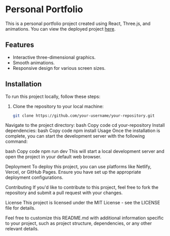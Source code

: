 # Personal Portfolio

This is a personal portfolio project created using React, Three.js, and animations. You can view the deployed project [here](https://deepanshuu-potfolio.netlify.app/).

## Features

- Interactive three-dimensional graphics.
- Smooth animations.
- Responsive design for various screen sizes.

## Installation

To run this project locally, follow these steps:

1. Clone the repository to your local machine:

   ```bash
   git clone https://github.com/your-username/your-repository.git


Navigate to the project directory:
bash
Copy code
cd your-repository
Install dependencies:
bash
Copy code
npm install
Usage
Once the installation is complete, you can start the development server with the following command:

bash
Copy code
npm run dev
This will start a local development server and open the project in your default web browser.

Deployment
To deploy this project, you can use platforms like Netlify, Vercel, or GitHub Pages. Ensure you have set up the appropriate deployment configurations.

Contributing
If you'd like to contribute to this project, feel free to fork the repository and submit a pull request with your changes.

License
This project is licensed under the MIT License - see the LICENSE file for details.


Feel free to customize this README.md with additional information specific to your project, such as project structure, dependencies, or any other relevant details.

